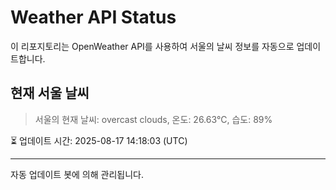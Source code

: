 
# Weather API Status

이 리포지토리는 OpenWeather API를 사용하여 서울의 날씨 정보를 자동으로 업데이트합니다.

## 현재 서울 날씨
> 서울의 현재 날씨: overcast clouds, 온도: 26.63°C, 습도: 89%

⏳ 업데이트 시간: 2025-08-17 14:18:03 (UTC)

---
자동 업데이트 봇에 의해 관리됩니다.
